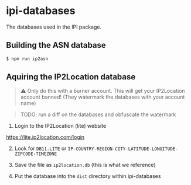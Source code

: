 # ipi-databases

The databases used in the IPI package.

## Building the ASN database

```sh
$ npm run ip2asn
```

## Aquiring the IP2Location database

> ⚠ Only do this with a burner account. This will get your IP2Location account banned! (They watermark the databases with your account name)

> TODO: run a diff on the databases and obfuscate the watermark

1. Login to the IP2Location (lite) website

https://lite.ip2location.com/login

2. Look for `DB11.LITE` or `IP-COUNTRY-REGION-CITY-LATITUDE-LONGITUDE-ZIPCODE-TIMEZONE`

3. Save the file as `ip2location.db` (this is what we reference)

4. Put the database into the `dist` directory within ipi-databases
